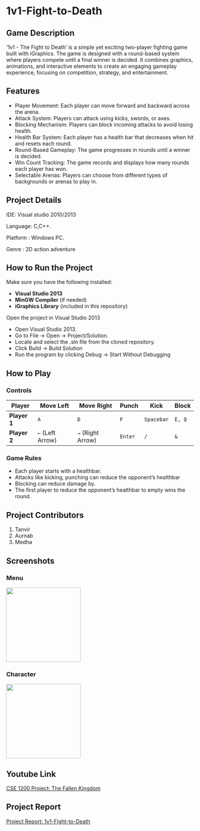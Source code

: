 # 1v1-Fight-to-Death



## Game Description
‘1v1 - The Fight to Death’ is a simple yet exciting two-player fighting game built with iGraphics. The game is designed with a round-based system where players compete until a final winner is decided. It combines graphics, animations, and interactive elements to create an engaging gameplay experience, focusing on competition, strategy, and entertainment.
 

## Features
- Player Movement: Each player can move forward and backward across the arena.
- Attack System: Players can attack using kicks, swords, or axes.
- Blocking Mechanism: Players can block incoming attacks to avoid losing health.
- Health Bar System: Each player has a health bar that decreases when hit and resets each round.
- Round-Based Gameplay: The game progresses in rounds until a winner is decided.
- Win Count Tracking: The game records and displays how many rounds each player has won.
- Selectable Arenas: Players can choose from different types of backgrounds or arenas to play in.



## Project Details
IDE: Visual studio 2010/2013

Language: C,C++.

Platform : Windows PC.

Genre : 2D action adventure


## How to Run the Project

Make sure you have the following installed:
- **Visual Studio 2013**
- **MinGW Compiler** (if needed)
- **iGraphics Library** (included in this repository)


Open the project in Visual Studio 2013
- Open Visual Studio 2013.
- Go to File → Open → Project/Solution.
- Locate and select the .sln file from the cloned repository.
- Click Build → Build Solution
- Run the program by clicking Debug → Start Without Debugging


## How to Play

### **Controls**
| Player       | Move Left | Move Right | Punch | Kick | Block |
|-------------|----------|-----------|-------|------|-------|
| **Player 1** | `A`      | `D`       | `F`   | `Spacebar`  | `E, Q`   |
| **Player 2** | `←` (Left Arrow) | `→` (Right Arrow) | `Enter`   | `/`  | `&`   |


### **Game Rules**

- Each player starts with a healthbar.
- Attacks like kicking, punching can reduce the opponent’s healthbar
- Blocking can reduce damage by.
- The first player to reduce the opponent’s healthbar to empty wins the round.


## Project Contributors

1. Tanvir
2. Aurnab
3. Medha





## Screenshots

### **Menu**
<img src="https://github.com/user-attachments/assets/c957caa0-5583-4361-9906-cad23995b87a" width="200" height="200">

### **Character**
<img src="https://github.com/user-attachments/assets/ff68652e-db8d-4717-9546-87edb1c64546" width="200" height="200">

## Youtube Link
[CSE 1200 Project: The Fallen Kingdom]([https://www.youtube.com/](https://www.youtube.com/watch?v=Nelv2K7zG5k))

## Project Report
[Project Report: 1v1-Fight-to-Death](https://drive.google.com/file/d/148RjlKGti3_d7md8wlyL_UDtvas3Fnrv/view?usp=sharing)
